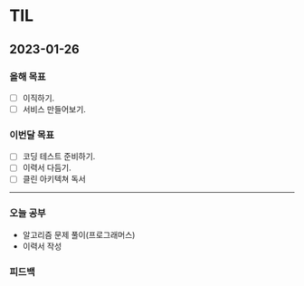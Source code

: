 # TIL

## 2023-01-26

### 올해 목표

- [ ] 이직하기.
- [ ] 서비스 만들어보기.

### 이번달 목표

- [ ] 코딩 테스트 준비하기.
- [ ] 이력서 다듬기.
- [ ] 클린 아키텍쳐 독서
---


### 오늘 공부

- 알고리즘 문제 풀이(프로그래머스)
- 이력서 작성

### 피드백
